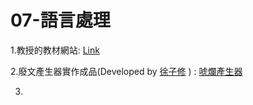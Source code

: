 # 07-語言處理

1.教授的教材網站:
<a href="https://misavo.com/blog/%E9%99%B3%E9%8D%BE%E8%AA%A0/%E6%9B%B8%E7%B1%8D/%E4%BA%BA%E5%B7%A5%E6%99%BA%E6%85%A7/07-%E8%AA%9E%E8%A8%80%E8%99%95%E7%90%86">Link</a>

2.廢文產生器實作成品(Developed by <a href="https://www.facebook.com/profile.php?id=100000395222019">徐子修</a>
) :  <a href="https://howtobullshit.me/">唬爛產生器</a>

3.
